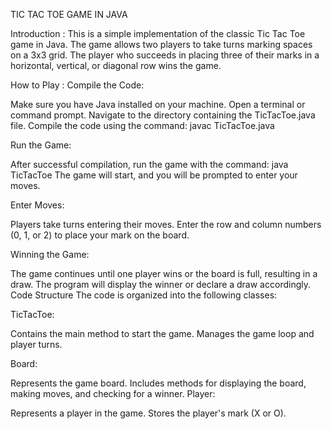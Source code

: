 TIC TAC TOE GAME IN JAVA

Introduction :
This is a simple implementation of the classic Tic Tac Toe game in Java. The game allows two players to take turns marking spaces on a 3x3 grid. The player who succeeds in placing three of their marks in a horizontal, vertical, or diagonal row wins the game.

How to Play :
Compile the Code:

Make sure you have Java installed on your machine.
Open a terminal or command prompt.
Navigate to the directory containing the TicTacToe.java file.
Compile the code using the command: javac TicTacToe.java

Run the Game:

After successful compilation, run the game with the command: java TicTacToe
The game will start, and you will be prompted to enter your moves.

Enter Moves:

Players take turns entering their moves.
Enter the row and column numbers (0, 1, or 2) to place your mark on the board.

Winning the Game:

The game continues until one player wins or the board is full, resulting in a draw.
The program will display the winner or declare a draw accordingly.
Code Structure
The code is organized into the following classes:

TicTacToe:

Contains the main method to start the game.
Manages the game loop and player turns.

Board:

Represents the game board.
Includes methods for displaying the board, making moves, and checking for a winner.
Player:

Represents a player in the game.
Stores the player's mark (X or O).
